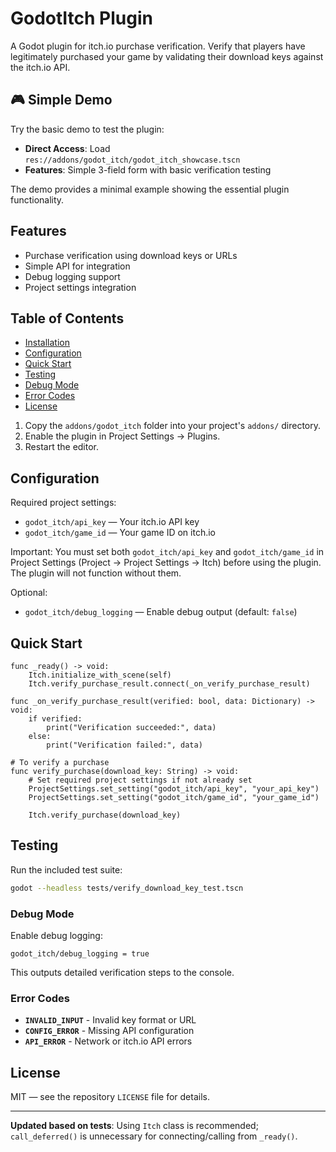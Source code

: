 # GodotItch Plugin

A Godot plugin for itch.io purchase verification. Verify that players have legitimately purchased your game by validating their download keys against the itch.io API.

## 🎮 Simple Demo

Try the basic demo to test the plugin:
- **Direct Access**: Load `res://addons/godot_itch/godot_itch_showcase.tscn`
- **Features**: Simple 3-field form with basic verification testing

The demo provides a minimal example showing the essential plugin functionality.

## Features

- Purchase verification using download keys or URLs
- Simple API for integration
- Debug logging support
- Project settings integration

## Table of Contents

- [Installation](#installation)
- [Configuration](#configuration)
- [Quick Start](#quick-start)
- [Testing](#testing)
- [Debug Mode](#debug-mode)
- [Error Codes](#error-codes)
- [License](#license)

1. Copy the `addons/godot_itch` folder into your project's `addons/` directory.
2. Enable the plugin in Project Settings → Plugins.
3. Restart the editor.

## Configuration

Required project settings:

- `godot_itch/api_key` — Your itch.io API key
- `godot_itch/game_id` — Your game ID on itch.io

Important: You must set both `godot_itch/api_key` and `godot_itch/game_id` in Project Settings (Project → Project Settings → Itch) before using the plugin. The plugin will not function without them.

Optional:

- `godot_itch/debug_logging` — Enable debug output (default: `false`)

## Quick Start

```gdscript
func _ready() -> void:
    Itch.initialize_with_scene(self)
    Itch.verify_purchase_result.connect(_on_verify_purchase_result)

func _on_verify_purchase_result(verified: bool, data: Dictionary) -> void:
    if verified:
        print("Verification succeeded:", data)
    else:
        print("Verification failed:", data)

# To verify a purchase
func verify_purchase(download_key: String) -> void:
    # Set required project settings if not already set
    ProjectSettings.set_setting("godot_itch/api_key", "your_api_key")
    ProjectSettings.set_setting("godot_itch/game_id", "your_game_id")
    
    Itch.verify_purchase(download_key)
```

## Testing
Run the included test suite:
```bash
godot --headless tests/verify_download_key_test.tscn
```

### Debug Mode

Enable debug logging:
```
godot_itch/debug_logging = true
```

This outputs detailed verification steps to the console.

### Error Codes

- **`INVALID_INPUT`** - Invalid key format or URL
- **`CONFIG_ERROR`** - Missing API configuration
- **`API_ERROR`** - Network or itch.io API errors

## License

MIT — see the repository `LICENSE` file for details.

---

**Updated based on tests**: Using `Itch` class is recommended; `call_deferred()` is unnecessary for connecting/calling from `_ready()`.
